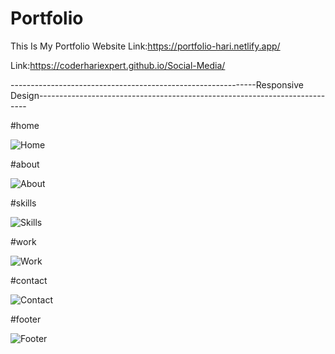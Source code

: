 # Portfolio
This Is My Portfolio Website
Link:https://portfolio-hari.netlify.app/




Link:https://coderhariexpert.github.io/Social-Media/

-------------------------------------------------------------Responsive Design---------------------------------------------------------------------------


#home

![Home](https://user-images.githubusercontent.com/96340194/177691703-9a86113f-b422-4feb-a520-d52101fdcca4.png)


#about



![About](https://user-images.githubusercontent.com/96340194/177691767-43a6b3c9-86b5-4924-a875-5418a7bba6c9.png)


#skills


![Skills](https://user-images.githubusercontent.com/96340194/177691830-0d91bd68-56ba-4753-aeb5-f61560aec810.png)

#work



![Work](https://user-images.githubusercontent.com/96340194/177691877-c414fee0-bf89-46a6-9251-060707ab6584.png)



#contact


![Contact](https://user-images.githubusercontent.com/96340194/177691901-c37f014e-6ad0-4c99-a616-fd7b334b2c45.png)


#footer

![Footer](https://user-images.githubusercontent.com/96340194/177692035-9eb096d5-0f3d-4447-abe1-0b28ed6e5f8a.png)
